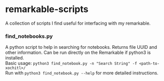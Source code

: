 # remarkable-scripts
A collection of scripts I find useful for interfacing with my remarkable. 

### find_notebooks.py
A python script to help in searching for notebooks. 
Returns file UUID and other information. Can be run directly on the Remarkable if python3 is installed. \
Basic usage: `python3 find_notebook.py -n "Search String" -f <path-to-xochitl>/` \
Run with `python3 find_notebook.py --help` for more detailed instructions.

